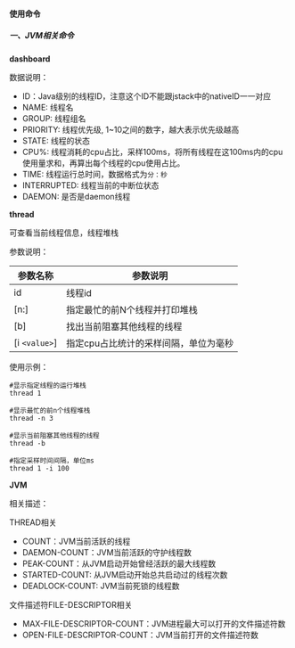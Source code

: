 #### 使用命令



##### 一、JVM相关命令

**dashboard**

数据说明：

- ID：Java级别的线程ID，注意这个ID不能跟jstack中的nativeID一一对应
- NAME: 线程名
- GROUP: 线程组名
- PRIORITY: 线程优先级, 1~10之间的数字，越大表示优先级越高
- STATE: 线程的状态
- CPU%: 线程消耗的cpu占比，采样100ms，将所有线程在这100ms内的cpu使用量求和，再算出每个线程的cpu使用占比。
- TIME: 线程运行总时间，数据格式为`分：秒`
- INTERRUPTED: 线程当前的中断位状态
- DAEMON: 是否是daemon线程



**thread**

可查看当前线程信息，线程堆栈

参数说明：

| 参数名称      | 参数说明                              |
| ------------- | ------------------------------------- |
| id            | 线程id                                |
| [n:]          | 指定最忙的前N个线程并打印堆栈         |
| [b]           | 找出当前阻塞其他线程的线程            |
| [i `<value>`] | 指定cpu占比统计的采样间隔，单位为毫秒 |

使用示例：

```shell
#显示指定线程的运行堆栈
thread 1

#显示最忙的前n个线程堆栈
thread -n 3

#显示当前阻塞其他线程的线程
thread -b

#指定采样时间间隔，单位ms
thread 1 -i 100
```

**JVM**

相关描述：

THREAD相关

- COUNT：JVM当前活跃的线程
- DAEMON-COUNT：JVM当前活跃的守护线程数
- PEAK-COUNT：从JVM启动开始曾经活跃的最大线程数
- STARTED-COUNT: 从JVM启动开始总共启动过的线程次数
- DEADLOCK-COUNT: JVM当前死锁的线程数

文件描述符FILE-DESCRIPTOR相关

- MAX-FILE-DESCRIPTOR-COUNT：JVM进程最大可以打开的文件描述符数
- OPEN-FILE-DESCRIPTOR-COUNT：JVM当前打开的文件描述符数